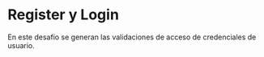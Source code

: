 # Register y Login

En este desafio se generan las validaciones de acceso de credenciales de usuario.
